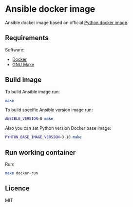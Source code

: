 # Ansible docker image

Ansible docker image based on official [Python docker image](https://hub.docker.com/_/python).

## Requirements

Software:

* [Docker](https://www.docker.com/)
* [GNU Make](https://www.gnu.org/software/make/)

## Build image

To build Ansible image run:

```sh
make
```

To build specific Ansible version image run:

```sh
ANSIBLE_VERSION=8 make
```

Also you can set Python version Docker base image:

```sh
PYHTON_BASE_IMAGE_VERSION=3.10 make
```

## Run working container

Run:

```sh
make docker-run
```

## Licence

MIT
